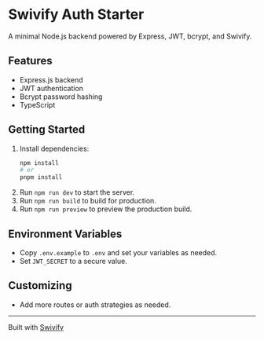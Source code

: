 # Swivify Auth Starter

A minimal Node.js backend powered by Express, JWT, bcrypt, and Swivify.

## Features

- Express.js backend
- JWT authentication
- Bcrypt password hashing
- TypeScript

## Getting Started

1. Install dependencies:
   ```sh
   npm install
   # or
   pnpm install
   ```
2. Run `npm run dev` to start the server.
3. Run `npm run build` to build for production.
4. Run `npm run preview` to preview the production build.

## Environment Variables

- Copy `.env.example` to `.env` and set your variables as needed.
- Set `JWT_SECRET` to a secure value.

## Customizing

- Add more routes or auth strategies as needed.

---

Built with [Swivify](https://github.com/yourname/swivify)
